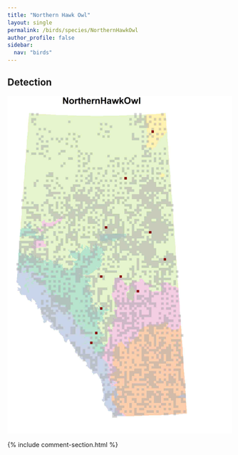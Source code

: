```yaml
---
title: "Northern Hawk Owl"
layout: single
permalink: /birds/species/NorthernHawkOwl
author_profile: false
sidebar:
  nav: "birds"
---
```


<h2>Detection</h2>

![](/assets/images/birds/NorthernHawkOwl/det.jpg)

{% include comment-section.html %}
